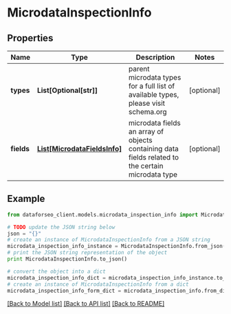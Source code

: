 # MicrodataInspectionInfo


## Properties

Name | Type | Description | Notes
------------ | ------------- | ------------- | -------------
**types** | **List[Optional[str]]** | parent microdata types for a full list of available types, please visit schema.org | [optional] 
**fields** | [**List[MicrodataFieldsInfo]**](MicrodataFieldsInfo.md) | microdata fields an array of objects containing data fields related to the certain microdata type | [optional] 

## Example

```python
from dataforseo_client.models.microdata_inspection_info import MicrodataInspectionInfo

# TODO update the JSON string below
json = "{}"
# create an instance of MicrodataInspectionInfo from a JSON string
microdata_inspection_info_instance = MicrodataInspectionInfo.from_json(json)
# print the JSON string representation of the object
print MicrodataInspectionInfo.to_json()

# convert the object into a dict
microdata_inspection_info_dict = microdata_inspection_info_instance.to_dict()
# create an instance of MicrodataInspectionInfo from a dict
microdata_inspection_info_form_dict = microdata_inspection_info.from_dict(microdata_inspection_info_dict)
```
[[Back to Model list]](../README.md#documentation-for-models) [[Back to API list]](../README.md#documentation-for-api-endpoints) [[Back to README]](../README.md)


